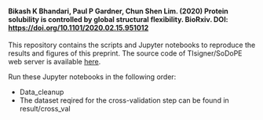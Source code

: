 #### Bikash K Bhandari, Paul P Gardner, Chun Shen Lim. (2020) Protein solubility is controlled by global structural flexibility. BioRxiv. DOI: https://doi.org/10.1101/2020.02.15.951012
This repository contains the scripts and Jupyter notebooks to reproduce the results and figures of this preprint. The source code of TIsigner/SoDoPE web server is available [here](https://github.com/Gardner-BinfLab/TIsigner).

Run these Jupyter notebooks in the following order:
- Data_cleanup
- The dataset reqired for the cross-validation step can be found in result/cross\_val
